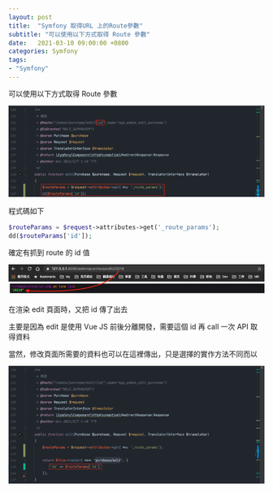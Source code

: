 ```yaml
---
layout: post
title:  "Symfony 取得URL 上的Route參數"
subtitle: "可以使用以下方式取得 Route 參數"
date:   2021-03-10 09:00:00 +0800
categories: Symfony
tags:
- "Symfony"
---
```


可以使用以下方式取得 Route 參數

![](/images/medium/1__JCLIWfJAqok3yfntffMsmA.png)

程式碼如下

```php
$routeParams = $request->attributes->get('_route_params');
dd($routeParams['id']);
```

確定有抓到 route 的 id 值

![](/images/medium/1__1x0T25gWL9o62LDnUCWUfw.png)

在渲染 edit 頁面時，又把 id 傳了出去

主要是因為 edit 是使用 Vue JS 前後分離開發，需要這個 id 再 call 一次 API 取得資料

當然，修改頁面所需要的資料也可以在這裡傳出，只是選擇的實作方法不同而以

![](/images/medium/1__C5xgHIMVRhwu7UCrJYJG7Q.png)